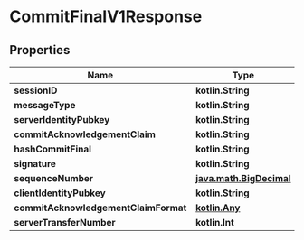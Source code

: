 
# CommitFinalV1Response

## Properties
Name | Type | Description | Notes
------------ | ------------- | ------------- | -------------
**sessionID** | **kotlin.String** |  | 
**messageType** | **kotlin.String** |  | 
**serverIdentityPubkey** | **kotlin.String** |  | 
**commitAcknowledgementClaim** | **kotlin.String** |  | 
**hashCommitFinal** | **kotlin.String** |  | 
**signature** | **kotlin.String** |  | 
**sequenceNumber** | [**java.math.BigDecimal**](java.math.BigDecimal.md) |  | 
**clientIdentityPubkey** | **kotlin.String** |  |  [optional]
**commitAcknowledgementClaimFormat** | [**kotlin.Any**](.md) |  |  [optional]
**serverTransferNumber** | **kotlin.Int** |  |  [optional]



